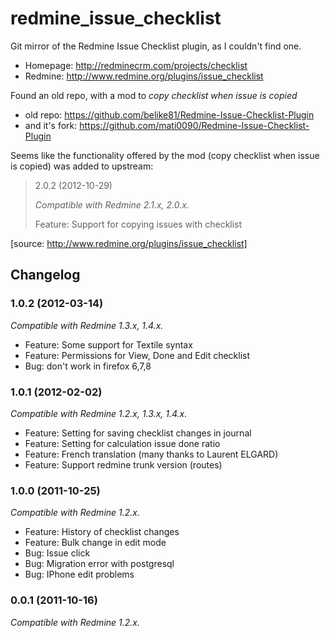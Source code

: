 redmine_issue_checklist
=======================

Git mirror of the Redmine Issue Checklist plugin, as I couldn't find one.
* Homepage: http://redminecrm.com/projects/checklist
* Redmine: http://www.redmine.org/plugins/issue_checklist

Found an old repo, with a mod to _copy checklist when issue is copied_
* old repo: https://github.com/belike81/Redmine-Issue-Checklist-Plugin
* and it's fork: https://github.com/mati0090/Redmine-Issue-Checklist-Plugin

Seems like the functionality offered by the mod (copy checklist when issue is copied) was added to upstream:
>2.0.2 (2012-10-29)
>
>_Compatible with Redmine 2.1.x, 2.0.x._
>
>    Feature: Support for copying issues with checklist

[source: http://www.redmine.org/plugins/issue_checklist]

Changelog
---------

### 1.0.2 (2012-03-14)

_Compatible with Redmine 1.3.x, 1.4.x._

* Feature: Some support for Textile syntax
* Feature: Permissions for View, Done and Edit checklist
* Bug: don't work in firefox 6,7,8

### 1.0.1 (2012-02-02)

_Compatible with Redmine 1.2.x, 1.3.x, 1.4.x._

* Feature: Setting for saving checklist changes in journal
* Feature: Setting for calculation issue done ratio
* Feature: French translation (many thanks to Laurent ELGARD)
* Feature: Support redmine trunk version (routes)

### 1.0.0 (2011-10-25)

_Compatible with Redmine 1.2.x._

* Feature: History of checklist changes
* Feature: Bulk change in edit mode
* Bug: Issue click
* Bug: Migration error with postgresql
* Bug: IPhone edit problems

### 0.0.1 (2011-10-16)

_Compatible with Redmine 1.2.x._
